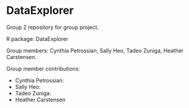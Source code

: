 # DataExplorer
Group 2 repository for group project. 

R package: DataExplorer

Group members: Cynthia Petrossian, Sally Heo, Tadeo Zuniga, Heather Carstensen.

Group member contributions:

* Cynthia Petrossian:
* Sally Heo:
* Tadeo Zuniga:
* Heather Carstensen
